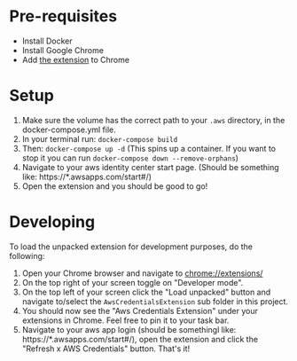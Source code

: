 # Pre-requisites

- Install Docker
- Install Google Chrome
- Add [the extension](https://chrome.google.com/webstore/detail/aws-identity-center-crede/jcjnbobieodcccmlijkjlbielmhhnpff/) to Chrome

# Setup

1. Make sure the volume has the correct path to your `.aws` directory, in the docker-compose.yml file.
2. In your terminal run: `docker-compose build`
3. Then: `docker-compose up -d` (This spins up a container. If you want to stop it you can run `docker-compose down --remove-orphans`)
4. Navigate to your aws identity center start page. (Should be something like: https://\*.awsapps.com/start#/)
5. Open the extension and you should be good to go!

# Developing
To load the unpacked extension for development purposes, do the following:
1. Open your Chrome browser and navigate to [chrome://extensions/](chrome://extensions/)
2. On the top right of your screen toggle on "Developer mode".
3. On the top left of your screen click the "Load unpacked" button and navigate to/select the `AwsCredentialsExtension` sub folder in this project.
4. You should now see the "Aws Credentials Extension" under your extensions in Chrome. Feel free to pin it to your task bar.
5. Navigate to your aws app login (should be somethingl like: https://\*.awsapps.com/start#/), open the extension and click the "Refresh x AWS Credentials" button. That's it!
